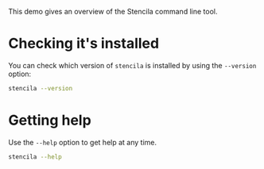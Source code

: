 This demo gives an overview of the Stencila command line tool.

# Checking it's installed

You can check which version of `stencila` is installed by using the `--version` option:

```bash
stencila --version
```

# Getting help

Use the `--help` option to get help at any time.

```bash pause=2
stencila --help
```
